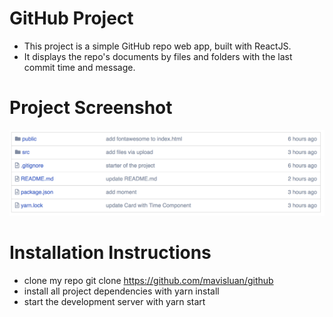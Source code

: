 # GitHub Project

- This project is a simple GitHub repo web app, built with ReactJS.
- It displays the repo's documents by files and folders with the last commit time and message.


# Project Screenshot 
![](src/github.png)


# Installation Instructions

- clone my repo git clone https://github.com/mavisluan/github
- install all project dependencies with yarn install
- start the development server with yarn start

